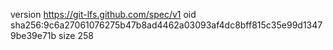 version https://git-lfs.github.com/spec/v1
oid sha256:9c6a27061076275b47b8ad4462a03093af4dc8bff815c35e99d13479be39e71b
size 258
